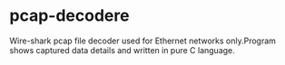 pcap-decodere
=============

Wire-shark pcap file decoder used for Ethernet networks only.Program shows captured data details and written in pure C language. 
